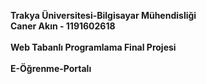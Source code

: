 <b> Trakya Üniversitesi-Bilgisayar Mühendisliği 
  <br> Caner Akın - 1191602618 </br> 
  <br> Web Tabanlı Programlama Final Projesi </br> 
  <br> E-Öğrenme-Portalı </br> 
  
  
</b>


